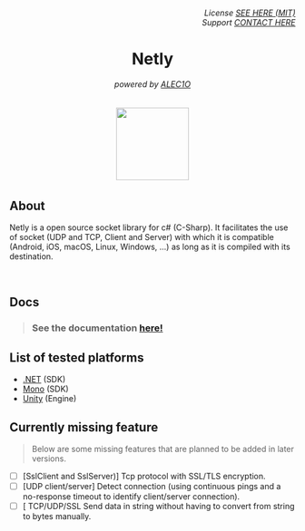 <h6 align="end">
  License <a href="LICENSE.md">SEE HERE (MIT)</a><br>
  Support <a href="mailto://support@kezero.com">CONTACT HERE</a>
</h6>

<h1 align="center">Netly</h1>

<h6 align="center">
  powered by <a href="https://github.com/alec1o">ALEC1O</a>
</h6>

<h6 align="center">
  <img align="center" src="content/logo/netly-logo-3.png" width="128px">
<h6>




## About
Netly is a open source socket library for c# (C-Sharp). It facilitates the use of socket (UDP and TCP, Client and Server) with which it is compatible (Android, iOS, macOS, Linux, Windows, ...) as long as it is compiled with its destination.

<br>

## Docs
> ### See the documentation [here!](http://netly.docs.kezero.com)


## List of tested platforms
- [.NET](https://dotnet.microsoft.com) (SDK)
- [Mono](https://mono-project.com) (SDK)
- [Unity](https://unity.com) (Engine)


## Currently missing feature
> Below are some missing features that are planned to be added in later versions.

- [ ] [SslClient and SslServer)] Tcp protocol with SSL/TLS encryption.
- [ ] [UDP client/server] Detect connection (using continuous pings and a no-response timeout to identify client/server connection).
- [ ] [ TCP/UDP/SSL Send data in string without having to convert from string to bytes manually.
